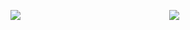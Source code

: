 
<p> <img align="left" src="https://github-readme-stats.vercel.app/api/top-langs/?username=wallnnut&theme=dark" /></p>
<p align="center" >
    <a href="LINK TO: WHEN CLICKED">
      <img src="https://github.r2v.ch/codewars?user=wallnnut&hide_clan=true&theme=light" />
    </a>
</p>

